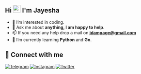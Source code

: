 ## Hi <img src="https://raw.githubusercontent.com/MartinHeinz/MartinHeinz/master/wave.gif" width="25px"> I'm Jayesha
- 👀 I’m interested in coding.
- 💬 Ask me about **anything, I am happy to help.**
- 📫 If you need any help drop a mail on **jdampage@gmail.com** 
- 🌱 I’m currently learning **Python** and **Go**.

## 🔗 Connect with me
<a href="https://telegram.me/Jayesha_Dampage" target="_blank"><img src="https://img.icons8.com/fluency/48/000000/telegram-app.png" alt="Telegram"></a>
<a href="https://www.instagram.com/jdampage" target="_blank"><img src="https://img.icons8.com/fluency/48/000000/instagram-new.png" alt="Instagram"></a>
<a href="https://www.twitter.com/DampageJayesha" target="_blank"><img src="https://img.icons8.com/fluency/48/000000/twitter.png" alt="Twitter"></a>

<!---
JDampage/JDampage is a ✨ special ✨ repository because its `README.md` (this file) appears on your GitHub profile.
You can click the Preview link to take a look at your changes.
--->
